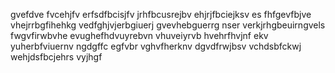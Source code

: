 gvefdve fvcehjfv erfsdfbcisjfv jrhfbcusrejbv ehjrjfbciejksv es
fhfgevfbjve vhejrrbgfihehkg vedfghjvjerbgiuerj gvevhebguerrg nser verkjrhgbeuirngvels
fwgvfirwbvhe evughefhdvuyrebvn vhuveiyrvb hvehrfhvjnf ekv yuherbfviuernv ngdgffc
egfvbr vghvfherknv dgvdfrwjbsv vchdsbfckwj wehjdsfbcjehrs vyjhgf